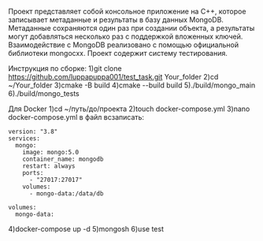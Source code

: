 Проект представляет собой консольное приложение на C++, которое записывает метаданные и результаты в базу данных MongoDB. Метаданные сохраняются один раз при создании объекта, а результаты могут добавляться несколько раз с поддержкой вложенных ключей. Взаимодействие с MongoDB реализовано с помощью официальной библиотеки mongocxx.  Проект содержит систему тестирования.

Инструкция по сборке:
1)git clone https://github.com/luppapuppa001/test_task.git Your_folder
2)cd ~/Your_folder
3)cmake -B build
4)cmake --build build
5)./build/mongo_main
6)./build/mongo_tests

Для Docker
1)cd ~/путь/до/проекта
2)touch docker-compose.yml
3)nano docker-compose.yml
в файл всзаписать:

	version: "3.8"
	services:
	  mongo:
	    image: mongo:5.0
	    container_name: mongodb
	    restart: always
	    ports:
	      - "27017:27017"
	    volumes:
	      - mongo-data:/data/db
	
	volumes:
	  mongo-data:

4)docker-compose up -d
5)mongosh
6)use test
